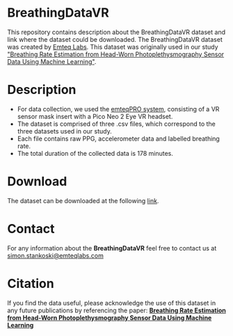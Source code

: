 # BreathingDataVR
This repository contains description about the BreathingDataVR dataset and link where the dataset could be downloaded. The BreathingDataVR dataset was created by [Emteq Labs](https://www.emteqlabs.com/). This dataset was originally used in our study ["Breathing Rate Estimation from Head-Worn Photoplethysmography Sensor Data Using Machine Learning"](https://www.mdpi.com/1424-8220/22/6/2079).

# Description
- For data collection, we used the [emteqPRO system](https://www.emteqlabs.com/emteqpro/), consisting of a VR sensor mask insert with a Pico Neo 2 Eye VR headset.
- The dataset is comprised of three .csv files, which correspond to the three datasets used in our study.
- Each file contains raw PPG, accelerometer data and labelled breathing rate.
- The total duration of the collected data is 178 minutes. 

# Download
The dataset can be downloaded at the following [link](https://drive.google.com/drive/folders/1aQD-etM-z2VtNhEThqTq2-Qu5ny6PUbE?usp=sharing).

# Contact 
For any information about the **BreathingDataVR** feel free to contact us at simon.stankoski@emteqlabs.com

# Citation
If you find the data useful, please acknowledge the use of this dataset in any future publications by referencing the paper:
[**Breathing Rate Estimation from Head-Worn Photoplethysmography Sensor Data Using Machine Learning**](https://www.mdpi.com/1424-8220/22/6/2079) 


